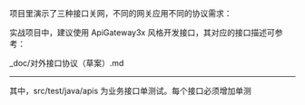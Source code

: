 

项目里演示了三种接口关网，不同的网关应用不同的协议需求：

实战项目中，建议使用 ApiGateway3x 风格开发接口，其对应的接口描述可参考：

_doc/对外接口协议（草案）.md


---

其中，src/test/java/apis 为业务接口单测试。每个接口必须增加单测